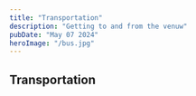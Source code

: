 ```yaml
---
title: "Transportation"
description: "Getting to and from the venuw"
pubDate: "May 07 2024"
heroImage: "/bus.jpg"
---
```


## Transportation
